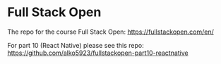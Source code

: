 # Full Stack Open
The repo for the course Full Stack Open: https://fullstackopen.com/en/

For part 10 (React Native) please see this repo: https://github.com/alko5923/fullstackopen-part10-reactnative
